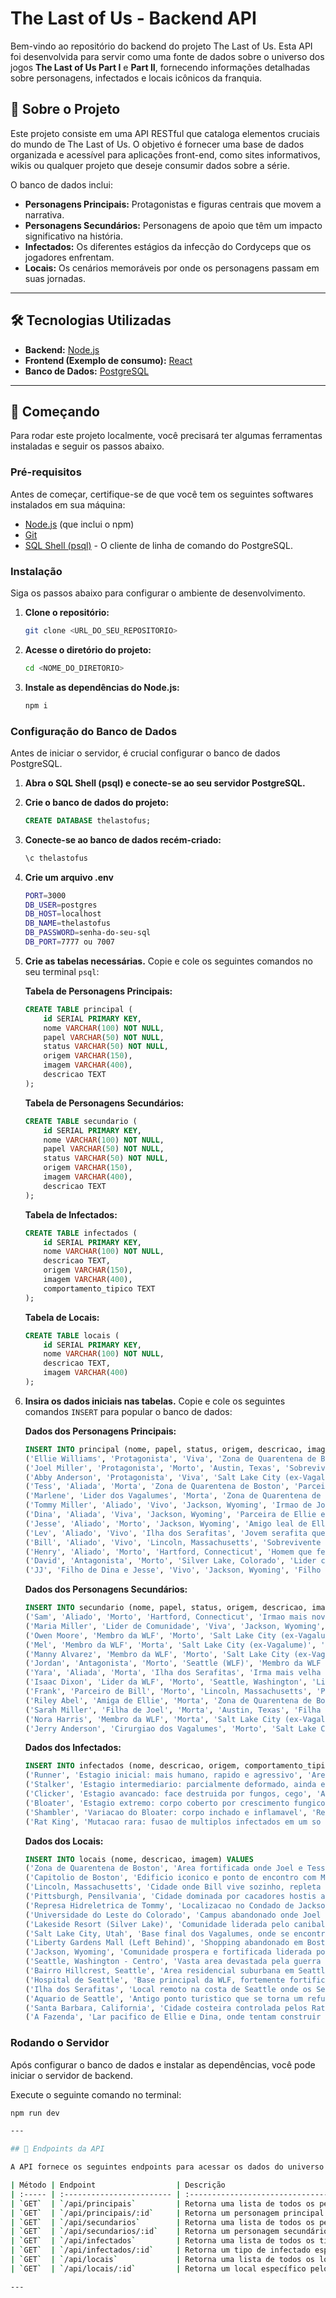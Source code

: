 # The Last of Us - Backend API

Bem-vindo ao repositório do backend do projeto The Last of Us. Esta API foi desenvolvida para servir como uma fonte de dados sobre o universo dos jogos **The Last of Us Part I** e **Part II**, fornecendo informações detalhadas sobre personagens, infectados e locais icônicos da franquia.

## 📜 Sobre o Projeto

Este projeto consiste em uma API RESTful que cataloga elementos cruciais do mundo de The Last of Us. O objetivo é fornecer uma base de dados organizada e acessível para aplicações front-end, como sites informativos, wikis ou qualquer projeto que deseje consumir dados sobre a série.

O banco de dados inclui:
- **Personagens Principais:** Protagonistas e figuras centrais que movem a narrativa.
- **Personagens Secundários:** Personagens de apoio que têm um impacto significativo na história.
- **Infectados:** Os diferentes estágios da infecção do Cordyceps que os jogadores enfrentam.
- **Locais:** Os cenários memoráveis por onde os personagens passam em suas jornadas.

---

## 🛠️ Tecnologias Utilizadas

- **Backend:** [Node.js](https://nodejs.org/)
- **Frontend (Exemplo de consumo):** [React](https://reactjs.org/)
- **Banco de Dados:** [PostgreSQL](https://www.postgresql.org/)

---

## 🚀 Começando

Para rodar este projeto localmente, você precisará ter algumas ferramentas instaladas e seguir os passos abaixo.

### Pré-requisitos

Antes de começar, certifique-se de que você tem os seguintes softwares instalados em sua máquina:
- [Node.js](https://nodejs.org/en/download/) (que inclui o npm)
- [Git](https://git-scm.com/downloads)
- [SQL Shell (psql)](https://www.postgresql.org/download/) - O cliente de linha de comando do PostgreSQL.

### Instalação

Siga os passos abaixo para configurar o ambiente de desenvolvimento.

1.  **Clone o repositório:**
    ```sh
    git clone <URL_DO_SEU_REPOSITORIO>
    ```

2.  **Acesse o diretório do projeto:**
    ```sh
    cd <NOME_DO_DIRETORIO>
    ```

3.  **Instale as dependências do Node.js:**
    ```sh
    npm i
    ```

### Configuração do Banco de Dados

Antes de iniciar o servidor, é crucial configurar o banco de dados PostgreSQL.

1.  **Abra o SQL Shell (psql) e conecte-se ao seu servidor PostgreSQL.**

2.  **Crie o banco de dados do projeto:**
    ```sql
    CREATE DATABASE thelastofus;
    ```

3.  **Conecte-se ao banco de dados recém-criado:**
    ```sh
    \c thelastofus
    ```
4.  **Crie um arquivo .env**
     ```sh
     PORT=3000
     DB_USER=postgres
     DB_HOST=localhost
     DB_NAME=thelastofus
     DB_PASSWORD=senha-do-seu-sql
     DB_PORT=7777 ou 7007

    ```

5.  **Crie as tabelas necessárias.** Copie e cole os seguintes comandos no seu terminal `psql`:

    **Tabela de Personagens Principais:**
    ```sql
    CREATE TABLE principal (
        id SERIAL PRIMARY KEY,
        nome VARCHAR(100) NOT NULL,
        papel VARCHAR(50) NOT NULL,
        status VARCHAR(50) NOT NULL,
        origem VARCHAR(150),
        imagem VARCHAR(400),
        descricao TEXT
    );
    ```

    **Tabela de Personagens Secundários:**
    ```sql
    CREATE TABLE secundario (
        id SERIAL PRIMARY KEY,
        nome VARCHAR(100) NOT NULL,
        papel VARCHAR(50) NOT NULL,
        status VARCHAR(50) NOT NULL,
        origem VARCHAR(150),
        imagem VARCHAR(400),
        descricao TEXT
    );
    ```

    **Tabela de Infectados:**
    ```sql
    CREATE TABLE infectados (
        id SERIAL PRIMARY KEY,
        nome VARCHAR(100) NOT NULL,
        descricao TEXT,
        origem VARCHAR(150),
        imagem VARCHAR(400),
        comportamento_tipico TEXT
    );
    ```

    **Tabela de Locais:**
    ```sql
    CREATE TABLE locais (
        id SERIAL PRIMARY KEY,
        nome VARCHAR(100) NOT NULL,
        descricao TEXT,
        imagem VARCHAR(400)
    );
    ```

6.  **Insira os dados iniciais nas tabelas.** Copie e cole os seguintes comandos `INSERT` para popular o banco de dados:

    **Dados dos Personagens Principais:**
    ```sql
    INSERT INTO principal (nome, papel, status, origem, descricao, imagem) VALUES
    ('Ellie Williams', 'Protagonista', 'Viva', 'Zona de Quarentena de Boston', 'Jovem imune que se torna uma sobrevivente implacavel em busca de vinganca', 'ellie.png'),
    ('Joel Miller', 'Protagonista', 'Morto', 'Austin, Texas', 'Sobrevivente que encontrou um proposito ao proteger Ellie, cujo passado o alcancou em Jackson', 'joel.png'),
    ('Abby Anderson', 'Protagonista', 'Viva', 'Salt Lake City (ex-Vagalume)', 'Soldado da WLF em busca de vinganca que encontra um caminho para a redencao', 'abby.png'),
    ('Tess', 'Aliada', 'Morta', 'Zona de Quarentena de Boston', 'Parceira de contrabando de Joel, sacrificou-se para que a missao com Ellie continuasse', 'tess.png'),
    ('Marlene', 'Lider dos Vagalumes', 'Morta', 'Zona de Quarentena de Boston', 'Lider dos Vagalumes que iniciou e concluiu a jornada de Ellie em busca da cura', 'marlene.png'),
    ('Tommy Miller', 'Aliado', 'Vivo', 'Jackson, Wyoming', 'Irmao de Joel e fundador de Jackson, que tambem busca vinganca de forma implacavel', 'tommy.png'),
    ('Dina', 'Aliada', 'Viva', 'Jackson, Wyoming', 'Parceira de Ellie em sua jornada por Seattle, representando um futuro de paz e familia', 'dina.png'),
    ('Jesse', 'Aliado', 'Morto', 'Jackson, Wyoming', 'Amigo leal de Ellie e Dina e eximio lider de patrulha em Jackson', 'jesse.png'),
    ('Lev', 'Aliado', 'Vivo', 'Ilha dos Serafitas', 'Jovem serafita que abandona seu culto e se torna um companheiro inseparavel de Abby', 'lev.png'),
    ('Bill', 'Aliado', 'Vivo', 'Lincoln, Massachusetts', 'Sobrevivente habilidoso e paranoico que ajudou Joel e Ellie no inicio da jornada', 'bill.png'),
    ('Henry', 'Aliado', 'Morto', 'Hartford, Connecticut', 'Homem que fez de tudo para proteger seu irmao mais novo, Sam, durante a jornada', 'henry.png'),
    ('David', 'Antagonista', 'Morto', 'Silver Lake, Colorado', 'Lider carismatico de um grupo de canibais que se torna uma grande ameaca para Ellie', 'david.png'),
    ('JJ', 'Filho de Dina e Jesse', 'Vivo', 'Jackson, Wyoming', 'Filho de Dina e Jesse e figura central na vida de Ellie, representando a esperanca e a vida normal que ela luta para manter', 'jj.png');
    ```

    **Dados dos Personagens Secundários:**
    ```sql
    INSERT INTO secundario (nome, papel, status, origem, descricao, imagem) VALUES
    ('Sam', 'Aliado', 'Morto', 'Hartford, Connecticut', 'Irmao mais novo de Henry, surdo, cuja morte tragica impacta profundamente os protagonistas', 'sam.png'),
    ('Maria Miller', 'Lider de Comunidade', 'Viva', 'Jackson, Wyoming', 'Esposa de Tommy e uma das lideres do conselho que governa a comunidade de Jackson', 'maria.png'),
    ('Owen Moore', 'Membro da WLF', 'Morto', 'Salt Lake City (ex-Vagalume)', 'Soldado idealista e ex-namorado de Abby, parte central de seu grupo de amigos', 'owen.png'),
    ('Mel', 'Membro da WLF', 'Morta', 'Salt Lake City (ex-Vagalume)', 'Medica da WLF e parceira de Owen, estava gravida durante os eventos em Seattle', 'mel.png'),
    ('Manny Alvarez', 'Membro da WLF', 'Morto', 'Salt Lake City (ex-Vagalume)', 'Soldado leal e melhor amigo de Abby, servindo como seu braco direito na WLF', 'manny.png'),
    ('Jordan', 'Antagonista', 'Morto', 'Seattle (WLF)', 'Membro da WLF e amigo de Abby, que participou na morte de Joel. Torna-se um dos alvos da vingança de Ellie, sendo o     primeiro do grupo a ser morto por ela.', 'jordan.png'),
    ('Yara', 'Aliada', 'Morta', 'Ilha dos Serafitas', 'Irma mais velha de Lev, uma serafita exilada que se alia a Abby para proteger seu irmao', 'yara.png'),
    ('Isaac Dixon', 'Lider da WLF', 'Morto', 'Seattle, Washington', 'Lider implacavel da Frente de Libertacao de Washington (WLF) em guerra com os Serafitas', 'isaac.png'),
    ('Frank', 'Parceiro de Bill', 'Morto', 'Lincoln, Massachusetts', 'Parceiro de Bill por muitos anos, cuja nota de suicidio revela a profundidade de sua relacao', '           frank.png'),
    ('Riley Abel', 'Amiga de Ellie', 'Morta', 'Zona de Quarentena de Boston', 'Melhor amiga de Ellie e seu primeiro interesse amoroso, cuja morte revela a imunidade de           Ellie (DLC Left Behind)', 'riley.png'),
    ('Sarah Miller', 'Filha de Joel', 'Morta', 'Austin, Texas', 'Filha de Joel, cuja morte no inicio do surto moldou profundamente sua personalidade', 'sarah.png'),
    ('Nora Harris', 'Membro da WLF', 'Morta', 'Salt Lake City (ex-Vagalume)', 'Medica e amiga de Abby, interrogada por Ellie em um momento crucial da busca por vinganca', '     nora.png'),
    ('Jerry Anderson', 'Cirurgiao dos Vagalumes', 'Morto', 'Salt Lake City, Utah', 'Pai de Abby e o cirurgiao chefe dos Vagalumes que foi morto por Joel ao tentar criar uma     cura a partir da imunidade de Ellie', 'jerry.png');
    ```

    **Dados dos Infectados:**
    ```sql
    INSERT INTO infectados (nome, descricao, origem, comportamento_tipico, imagem) VALUES
    ('Runner', 'Estagio inicial: mais humano, rapido e agressivo', 'Areas urbanas abandonadas', 'Persegue alvos por visao e som, age em pequenos grupos', 'runner.png'),
    ('Stalker', 'Estagio intermediario: parcialmente deformado, ainda enxerga', 'Locais umidos e escuros', 'Se esconde, embosca alvos, comportamento furtivo', 'stalker.png'),
    ('Clicker', 'Estagio avancado: face destruida por fungos, cego', 'Ambientes escuros e fechados', 'Usa ecolocalizacao, ataques letais de curta distancia', 'clicker.png'),
    ('Bloater', 'Estagio extremo: corpo coberto por crescimento fungico pesado', 'Instalacoes e areas com infestacao antiga', 'Muito resistente, ataques lentos e poderosos', 'bloater.png'),
    ('Shambler', 'Variacao do Bloater: corpo inchado e inflamavel', 'Regioes umidas e altamente infestadas', 'Expele nuvens de acido, ataque de area, lento mas perigoso', 'shambler.png'),
    ('Rat King', 'Mutacao rara: fusao de multiplos infectados em um so corpo', 'Hospitais abandonados com infestacao prolongada', 'Extremamente resistente, multiplos padroes de ataque, comportamento imprevisivel', 'rat-king.png');
    ```

    **Dados dos Locais:**
    ```sql
    INSERT INTO locais (nome, descricao, imagem) VALUES
    ('Zona de Quarentena de Boston', 'Area fortificada onde Joel e Tess vivem no inicio do surto, cheia de patrulhas militares e regras rigidas.', 'zona-de-quarentena.png'),
    ('Capitolio de Boston', 'Edificio iconico e ponto de encontro com Marlene, onde os Vagalumes tinham uma base. O local esta em ruinas e infestado.', 'capitolio.png'),
    ('Lincoln, Massachusetts', 'Cidade onde Bill vive sozinho, repleta de armadilhas engenhosas e defesas improvisadas contra infectados e saqueadores.', 'lincoln.png'),
    ('Pittsburgh, Pensilvania', 'Cidade dominada por cacadores hostis apos a queda da autoridade militar. E um cenario de emboscadas e perigos constantes.', 'pittsburgh.png'),
    ('Represa Hidreletrica de Tommy', 'Localizacao no Condado de Jackson onde Tommy e sua comunidade se estabeleceram, gerando energia e vivendo em seguranca.', 'represa.png'),
    ('Universidade do Leste do Colorado', 'Campus abandonado onde Joel e Ellie procuram os Vagalumes. O local se tornou um ninho de infectados e palco de um confronto brutal.', 'universidade-colorado.png'),
    ('Lakeside Resort (Silver Lake)', 'Comunidade liderada pelo canibal David. Um resort de inverno que esconde uma sociedade sombria e perigosa.', 'lakeside-resort.png'),
    ('Salt Lake City, Utah', 'Base final dos Vagalumes, onde se encontra o Hospital Saint Mary. E o climax da jornada de Joel e Ellie no primeiro jogo.', 'salt-lake-city.png'),
    ('Liberty Gardens Mall (Left Behind)', 'Shopping abandonado em Boston explorado por Ellie e Riley na DLC "Left Behind", cheio de memorias e perigos.', 'liberty-gardens-mall.png'),
    ('Jackson, Wyoming', 'Comunidade prospera e fortificada liderada por Tommy e Maria, oferecendo um refugio seguro em meio a um mundo pos-apocaliptico.', 'jackson.png'),
    ('Seattle, Washington - Centro', 'Vasta area devastada pela guerra entre a WLF (Frente de Libertacao de Washington) e os Serafitas (Scars), cheia de ruinas e perigos.', 'seattle-centro.png'),
    ('Bairro Hillcrest, Seattle', 'Area residencial suburbana em Seattle, com casas, lojas e uma forte presenca de infectados e patrulhas da WLF.', 'hillcrest.png'),
    ('Hospital de Seattle', 'Base principal da WLF, fortemente fortificada. E um ponto crucial na busca de Abby e na jornada de Ellie por vinganca.', 'hospital-de-seattle.png'),
    ('Ilha dos Serafitas', 'Local remoto na costa de Seattle onde os Serafitas vivem, caracterizado por uma sociedade religiosa primitiva e terrenos acidentados.', 'ilha-dos-serafitas.png'),
    ('Aquario de Seattle', 'Antigo ponto turistico que se torna um refugio e base para Owen, Mel e, temporariamente, Abby.', 'aquario.png'),
    ('Santa Barbara, California', 'Cidade costeira controlada pelos Rattlers (Cascaveis), um grupo brutal de escravagistas. E o cenario do confronto final de Ellie.', 'santa-barbara.png'),
    ('A Fazenda', 'Lar pacifico de Ellie e Dina, onde tentam construir uma vida normal antes que o passado de Ellie a assombre novamente.', 'fazenda.png');
    ```

### Rodando o Servidor

Após configurar o banco de dados e instalar as dependências, você pode iniciar o servidor de backend.

Execute o seguinte comando no terminal:
```sh
npm run dev

---

## 📄 Endpoints da API

A API fornece os seguintes endpoints para acessar os dados do universo de The Last of Us.

| Método | Endpoint                  | Descrição                                                 |
| :----- | :------------------------ | :-------------------------------------------------------- |
| `GET`  | `/api/principais`         | Retorna uma lista de todos os personagens principais.       |
| `GET`  | `/api/principais/:id`     | Retorna um personagem principal específico pelo seu ID.     |
| `GET`  | `/api/secundarios`        | Retorna uma lista de todos os personagens secundários.      |
| `GET`  | `/api/secundarios/:id`    | Retorna um personagem secundário específico pelo seu ID.    |
| `GET`  | `/api/infectados`         | Retorna uma lista de todos os tipos de infectados.          |
| `GET`  | `/api/infectados/:id`     | Retorna um tipo de infectado específico pelo seu ID.        |
| `GET`  | `/api/locais`             | Retorna uma lista de todos os locais do jogo.               |
| `GET`  | `/api/locais/:id`         | Retorna um local específico pelo seu ID.                    |

---
